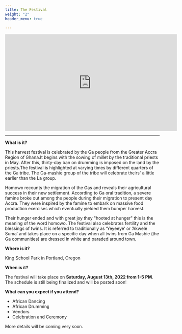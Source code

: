 ```yaml
---
title: The Festival
weight: "2"
header_menu: true

---
```

<iframe width="560" height="315" src="https://www.youtube.com/embed/YXw57FJ3HQE" title="YouTube video player" frameborder="0" allow="accelerometer; autoplay; clipboard-write; encrypted-media; gyroscope; picture-in-picture" allowfullscreen></iframe>

***

**What is it?**

This harvest festival is celebrated by the Ga people from the Greater Accra Region of Ghana.It begins with the sowing of millet by the traditional priests in May. After this, thirty-day ban on drumming is imposed on the land by the priests.The festival is highlighted at varying times by different quarters of the Ga tribe. The Ga-mashie group of the tribe will celebrate theirs' a little earlier than the La group.

Homowo recounts the migration of the Gas and reveals their agricultural success in their new settlement. According to Ga oral tradition, a severe famine broke out among the people during their migration to present day Accra. They were inspired by the famine to embark on massive food production exercises which eventually yielded them bumper harvest.

Their hunger ended and with great joy they "hooted at hunger" this is the meaning of the word homowo. The festival also celebrates fertility and the blessings of twins. It is referred to traditionally as ‘Yeyeeye’ or ‘Akwele Suma’ and takes place on a specific day when all twins from Ga Mashie (the Ga communities) are dressed in white and paraded around town.

**Where is it?**

King School Park in Portland, Oregon

**When is it?**

The festival will take place on **Saturday, August 13th, 2022 from 1-5 PM**. The schedule is still being finalized and will be posted soon!

**What can you expect if you attend?**

* African Dancing
* African Drumming
* Vendors
* Celebration and Ceremony

More details will be coming very soon.
